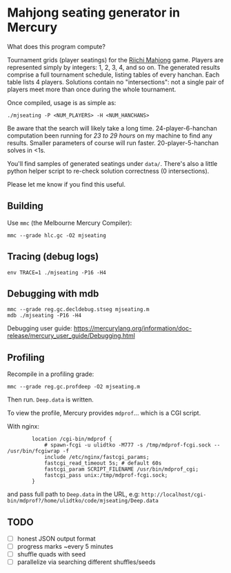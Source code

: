 # Mahjong seating generator in Mercury

What does this program compute?

Tournament grids (player seatings) for the [Riichi Mahjong] game.
Players are represented simply by integers: 1, 2, 3, 4, and so on.
The generated results comprise a full tournament schedule, listing tables of
every hanchan. Each table lists 4 players. Solutions contain no "intersections":
not a single pair of players meet more than once during the whole tournament.

Once compiled, usage is as simple as:

    ./mjseating -P <NUM_PLAYERS> -H <NUM_HANCHANS>

Be aware that the search will likely take a long time. 24-player-6-hanchan
computation been running for *23 to 29 hours* on my machine to find any results.
Smaller parameters of course will run faster. 20-player-5-hanchan solves in <1s.

You'll find samples of generated seatings under `data/`. There's also a little
python helper script to re-check solution correctness (0 intersections).

Please let me know if you find this useful.

[Mercury]: https://mercurylang.org/
[Riichi Mahjong]: https://en.wikipedia.org/wiki/Japanese_Mahjong

## Building ##

Use `mmc` (the Melbourne Mercury Compiler):

    mmc --grade hlc.gc -O2 mjseating

## Tracing (debug logs) ##

    env TRACE=1 ./mjseating -P16 -H4

## Debugging with mdb ##

    mmc --grade reg.gc.decldebug.stseg mjseating.m
    mdb ./mjseating -P16 -H4

Debugging user guide: https://mercurylang.org/information/doc-release/mercury_user_guide/Debugging.html

## Profiling ##

Recompile in a profiling grade:

    mmc --grade reg.gc.profdeep -O2 mjseating.m

Then run. `Deep.data` is written.

To view the profile, Mercury provides `mdprof`... which is a CGI script.

With nginx:

```nginx
        location /cgi-bin/mdprof {
            # spawn-fcgi -u ulidtko -M777 -s /tmp/mdprof-fcgi.sock -- /usr/bin/fcgiwrap -f
            include /etc/nginx/fastcgi_params;
            fastcgi_read_timeout 5s; # default 60s
            fastcgi_param SCRIPT_FILENAME /usr/bin/mdprof_cgi;
            fastcgi_pass unix:/tmp/mdprof-fcgi.sock;
        }
```

and pass full path to `Deep.data` in the URL, e.g: `http://localhost/cgi-bin/mdprof?/home/ulidtko/code/mjseating/Deep.data`


## TODO ##

- [ ] honest JSON output format
- [ ] progress marks ~every 5 minutes
- [ ] shuffle quads with seed
- [ ] parallelize via searching different shuffles/seeds

